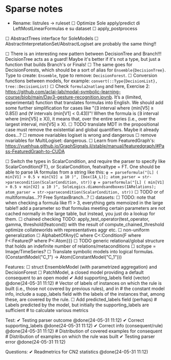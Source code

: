 # Sparse notes

- Rename: listrules -> ruleset
☐ Optimize Sole apply/predict di LeftMostLinearFormulas e su dataset
☐ apply_postprocess


☐ AbstractTrees interface for SoleModels
☐ AbstractInterpretationSet/AbstractLogiset are probably the same thing!!

☐ There is an interesting new pattern between DecisionTree and Branch!!! DecisionTree acts as a guard! Maybe it's better if it's not a type, but just a function that builds Branch's or Finals!
☐ The same goes for DecisionForests, which should be a sort of alias for `Ensemble{DecisionTree}`. Type to create: `Ensemble`, type to remove: `DecisionForest`.
☐ Conversion functions between models, for example: `convert(::Type{DecisionList}, tree::DecisionList)`
☐ Check `formula2natlang` and here, Exercise 2: https://github.com/aclai-lab/modal-symbolic-learning-course/blob/main/Day3-gesture-recognition.ipynb. It’s a (limited, experimental) function that translates formulas into English. We should add some further simplification for cases like "(∃ interval where (min[V5] ≥ 0.85)) and (∀ intervals (min[V1] < 0.43))"! When the formula is (∃ interval where (min[V5] ≥ X)), it means that, over the entire series (i.e., over the largest interval, min[V5] ≥ X).
☐ TODO translate MDT in the propositional case must remove the existential and global quantifiers. Maybe it already does…?
☐ remove nvariables logiset is wrong and dangerous
☐ remove nvariables for MultiLogiset: dangerous.
☐ Learn from FeaturedGraph's: https://yuehhua.github.io/GraphSignals.jl/stable/manual/featuredgraph/#Pass-FeaturedGraph-to-CUDA

☐ Switch the types in ScalarCondition, and require the parser to specify like ScalarCondition{FT}, or ScalarCondition, featvaltype = FT. One should be able to parse IA formulas from a string like this:
    `φ = parseformula("[L] ( min[V1] > 0.5 ∨ min[V2] ≤ 10 )", [box(IA_L)]; atom_parser = str->parsecondition(ScalarCondition, str))`
    `φ = parseformula("[L] ( min[V1] > 0.5 ∨ min[V2] ≤ 10 )", SoleLogics.diamondsandboxes(IARelations); atom_parser = str->parsecondition(ScalarCondition, str))`
☐ TODO or of multiformulas…?? Free SyntaxBranch…?
☐ datasets:
☐ TODO: note that when checking a formula like f1 > 3, everything gets memoized in the large table!!
    add a parameter so that formulas meeting certain parameters are not cached normally in the large table, but instead, you just do a lookup for them.
    ☐ chained checking
    TODO: apply_test_operator(test_operator, gamma, threshold(featcond)) with the result of compute_chained_threshold
    optimize collateworlds with representatives aggr etc.
☐ non-uniform generalization
☐ AlphabetOfAny{C where C<:Condition{F where F<:Feature{P where P<:Atom}}}
☐ TODO generic relational/global structure that holds an indefinite number of relations/metaconditions
  ☐ scitype = Image/TimeSeries?
☐ Translate symbolic models into logical formulas. (ConstantModel("C_1") -> Atom(ConstantModel("C_1")))


Features:
    ☐ struct EnsembleModel (with parametrized aggregation) and DecisionForest
    ☐ PatchModel, a closed model providing a default consequent to an open model
    ✔ Add supporting_labels field (vector) @done(24-05-31 11:12)
    # Vector of labels of instances on which the rule is built (i.e., those not covered by previous rules), and in
    # the constant model info, include a supp_labels field with the labels of the instances that, among these, are covered by the rule.
    ☐ Add predicted_labels field (perhaps)
    # Labels predicted by the model, but initially the supporting_labels are sufficient
    # to calculate various metrics

Test:
    ✔ Testing parser outcome @done(24-05-31 11:12)
    ✔ Correct supporting_labels @done(24-05-31 11:12)
    ✔ Correct info (consequent/rule) @done(24-05-31 11:12)
    # Distribution of covered examples for consequent
    # Distribution of examples on which the rule was built
    ✔ Testing parser error @done(24-05-31 11:12)

Questions:
    ✔ Readmetrics for CN2 statistics @done(24-05-31 11:12)